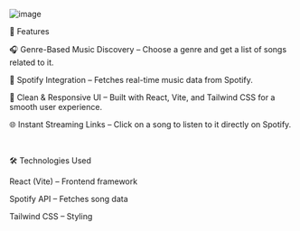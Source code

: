 ![image](https://github.com/user-attachments/assets/13b067e7-c7c9-42c9-871e-95b4706e1de9)


🚀 Features

🎧 Genre-Based Music Discovery – Choose a genre and get a list of songs related to it.

🔗 Spotify Integration – Fetches real-time music data from Spotify.

🎨 Clean & Responsive UI – Built with React, Vite, and Tailwind CSS for a smooth user experience.

🌐 Instant Streaming Links – Click on a song to listen to it directly on Spotify.

<br/>

🛠️ Technologies Used

React (Vite) – Frontend framework

Spotify API – Fetches song data

Tailwind CSS – Styling
